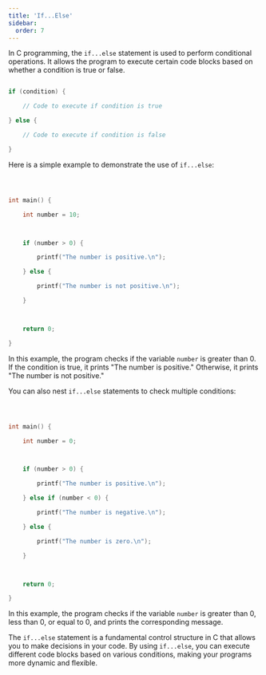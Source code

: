 ```yaml
---
title: 'If...Else'
sidebar:
  order: 7
---
```


 

In C programming, the `if...else` statement is used to perform conditional operations. It allows the program to execute certain code blocks based on whether a condition is true or false.





```c

if (condition) {

    // Code to execute if condition is true

} else {

    // Code to execute if condition is false

}

```





Here is a simple example to demonstrate the use of `if...else`:



```c



int main() {

    int number = 10;



    if (number > 0) {

        printf("The number is positive.\n");

    } else {

        printf("The number is not positive.\n");

    }



    return 0;

}

```



In this example, the program checks if the variable `number` is greater than 0. If the condition is true, it prints "The number is positive." Otherwise, it prints "The number is not positive."





You can also nest `if...else` statements to check multiple conditions:



```c



int main() {

    int number = 0;



    if (number > 0) {

        printf("The number is positive.\n");

    } else if (number < 0) {

        printf("The number is negative.\n");

    } else {

        printf("The number is zero.\n");

    }



    return 0;

}

```



In this example, the program checks if the variable `number` is greater than 0, less than 0, or equal to 0, and prints the corresponding message.





The `if...else` statement is a fundamental control structure in C that allows you to make decisions in your code. By using `if...else`, you can execute different code blocks based on various conditions, making your programs more dynamic and flexible.
